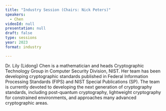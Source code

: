 ```yaml
---
title: "Industry Session (Chairs: Nick Peters)"
speakers:
  - Chen
videoId: null
presentation: null
draft: false
type: sessions
year: 2023
format: industry

---
```

Dr. Lily (Lidong) Chen is a mathematician and heads Cryptographic Technology Group in Computer Security Division, NIST. Her team has been developing cryptographic standards published in Federal Information Processing Standards (FIPS) and NIST Special Publications (SP). The team is currently devoted to developing the next generation of cryptography standards, including post-quantum cryptography, lightweight cryptography for constrained environments, and approaches many advanced cryptographic areas.



<!-- fields to use above: -->
<!-- videoId: "Vfl9pPh6ipI" -->
<!-- presentation: "/2023/sessions/slides/QCrypt2023TutorialYuen.pdf" -->
